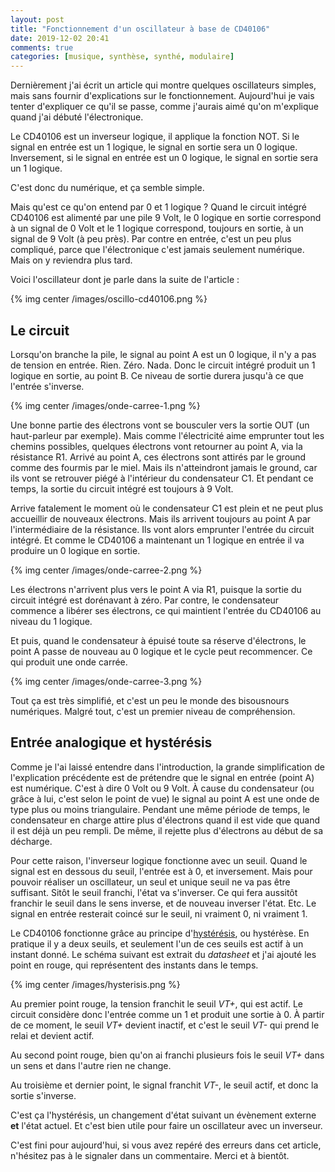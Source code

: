 ```yaml
---
layout: post
title: "Fonctionnement d'un oscillateur à base de CD40106"
date: 2019-12-02 20:41
comments: true
categories: [musique, synthèse, synthé, modulaire]
---
```


Dernièrement j'ai écrit un article qui montre quelques oscillateurs simples,
mais sans fournir d'explications sur le fonctionnement.  Aujourd'hui je vais
tenter d'expliquer ce qu'il se passe, comme j'aurais aimé qu'on m'explique
quand j'ai débuté l'électronique.

Le CD40106 est un inverseur logique, il applique la fonction NOT. Si le signal
en entrée est un 1 logique, le signal en sortie sera un 0 logique. Inversement,
si le signal en entrée est un 0 logique, le signal en sortie sera un 1 logique.

C'est donc du numérique, et ça semble simple.

Mais qu'est ce qu'on entend par 0 et 1 logique ?
Quand le circuit intégré CD40106 est alimenté par une pile 9
Volt, le 0 logique en sortie correspond à un signal de 0 Volt et le 1 logique
correspond, toujours en sortie, à un signal de 9 Volt (à peu près).  Par contre en entrée,
c'est un peu plus compliqué, parce que l'électronique c'est jamais seulement
numérique. Mais on y reviendra plus tard.

Voici l'oscillateur dont je parle dans la suite de l'article :

{% img center /images/oscillo-cd40106.png %}

<!-- more -->

## Le circuit

Lorsqu'on branche la pile, le signal au point A est un 0 logique, il n'y a pas
de tension en entrée. Rien. Zéro. Nada. Donc le circuit intégré produit un 1 logique en sortie, au point B.
Ce niveau de sortie durera jusqu'à ce que l'entrée s'inverse.

{% img center /images/onde-carree-1.png %}

Une bonne partie des électrons vont se bousculer vers la sortie OUT (un haut-parleur par exemple). Mais comme l'électricité aime
emprunter tout les chemins possibles, quelques électrons vont retourner au point A, via la résistance R1.
Arrivé au point A, ces électrons sont attirés par le ground comme des fourmis par le miel.
Mais ils n'atteindront jamais le ground, car ils vont se retrouver piégé à l'intérieur du condensateur C1.
Et pendant ce temps, la sortie du circuit intégré est toujours à 9 Volt.

Arrive fatalement le moment où le condensateur C1 est plein et ne peut plus
accueillir de nouveaux électrons. Mais ils arrivent toujours au point A par
l'intermédiaire de la résistance. Ils vont alors emprunter l'entrée du circuit
intégré. Et comme le CD40106 a maintenant un 1 logique en entrée il va produire
un 0 logique en sortie.

{% img center /images/onde-carree-2.png %}

Les électrons n'arrivent plus vers le point A via R1, puisque la sortie du
circuit intégré est dorénavant à zéro. Par contre, le condensateur commence
a libérer ses électrons, ce qui maintient l'entrée du CD40106 au niveau du
1 logique.

Et puis, quand le condensateur à épuisé toute sa réserve d'électrons, le point A
passe de nouveau au 0 logique et le cycle peut recommencer. Ce qui produit une
onde carrée.

{% img center /images/onde-carree-3.png %}

Tout ça est très simplifié, et c'est un peu le monde des bisousnours numériques.
Malgré tout, c'est un premier niveau de compréhension.

## Entrée analogique et hystérésis

Comme je l'ai laissé entendre dans l'introduction, la grande simplification de
l'explication précédente est de prétendre que le signal en entrée (point A) est
numérique. C'est à dire 0 Volt ou 9 Volt. À cause du condensateur (ou grâce à
lui, c'est selon le point de vue) le signal au point A est une onde de type plus ou moins
triangulaire.  Pendant une même période de temps, le condensateur en charge
attire plus d'électrons quand il est vide que quand il est déjà un peu rempli.
De même, il rejette plus d'électrons au début de sa décharge.

Pour cette raison, l'inverseur logique fonctionne avec un seuil. Quand le signal est
en dessous du seuil, l'entrée est à 0, et inversement. Mais pour pouvoir
réaliser un oscillateur, un seul et unique seuil ne va pas être suffisant.
Sitôt le seuil franchi, l'état va s'inverser. Ce qui fera aussitôt franchir le
seuil dans le sens inverse, et de nouveau inverser l'état. Etc. Le signal en
entrée resterait coincé sur le seuil, ni vraiment 0, ni vraiment 1.

Le CD40106 fonctionne grâce au principe
d'[hystérésis](https://fr.wikipedia.org/wiki/Hyst%C3%A9r%C3%A9sis), ou hystérèse.
En pratique il y a deux seuils, et seulement l'un de ces seuils est actif à un
instant donné. Le schéma suivant est extrait du *datasheet* et j'ai ajouté les
point en rouge, qui représentent des instants dans le temps.

{% img center /images/hysterisis.png %}

Au premier point rouge, la tension franchit le seuil *VT+*, qui est actif. Le circuit
considère donc l'entrée comme un 1 et produit une sortie à 0. À partir de ce
moment, le seuil *VT+* devient inactif, et c'est le seuil *VT-* qui prend le relai et devient actif.

Au second point rouge, bien qu'on ai franchi plusieurs fois le seuil *VT+* dans
un sens et dans l'autre rien ne change.

Au troisième et dernier point, le signal franchit *VT-*, le seuil actif, et
donc la sortie s'inverse.

C'est ça l'hystérésis, un changement d'état suivant un évènement externe **et** l'état actuel.
Et c'est bien utile pour faire un oscillateur avec un inverseur.

C'est fini pour aujourd'hui, si vous avez repéré des erreurs dans cet article, n'hésitez pas à le signaler dans un commentaire. Merci et à bientôt.
